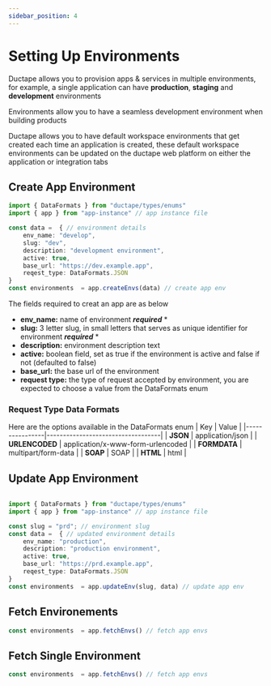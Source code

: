 ```yaml
---
sidebar_position: 4
---
```


# Setting Up Environments

Ductape allows you to provision apps & services in multiple environments, for example, a single application can have **production**, **staging** and **development** environments

Environments allow you to have a seamless development environment when building products

Ductape allows you to have default workspace environments that get created each time an application is created, these default workspace environments can be updated on the ductape web platform on either the application or integration tabs


## Create App Environment

``` typescript
import { DataFormats } from "ductape/types/enums"
import { app } from "app-instance" // app instance file 

const data =  { // environment details
    env_name: "develop",
    slug: "dev",
    description: "development environment",
    active: true,
    base_url: "https://dev.example.app",
    reqest_type: DataFormats.JSON
}
const environments  = app.createEnvs(data) // create app env
```

The fields required to creat an app are as below

- **env_name:** name of environment ***required*** *
- **slug:** 3 letter slug, in small letters that serves as unique identifier for environment ***required*** *
- **description:** environment description text
- **active:** boolean field, set as true if the environment is active and false if not (defaulted to false)
- **base_url:** the base url of the environment
- **request type:** the type of request accepted by environment, you are expected to choose a value from the DataFormats enum

### Request Type Data Formats

Here are the options available in the DataFormats enum
| Key            | Value                             |
|----------------|-----------------------------------|
| **JSON**       | application/json                  |
| **URLENCODED** | application/x-www-form-urlencoded |
| **FORMDATA**   | multipart/form-data               |
| **SOAP**       | SOAP                              |
| **HTML**       | html                              |



## Update App Environment

``` typescript

import { DataFormats } from "ductape/types/enums"
import { app } from "app-instance" // app instance file

const slug = "prd"; // environment slug
const data =  { // updated environment details
    env_name: "production",
    description: "production environment",
    active: true,
    base_url: "https://prd.example.app",
    reqest_type: DataFormats.JSON
}
const environments  = app.updateEnv(slug, data) // update app env
```

## Fetch Environements

``` typescript
const environments  = app.fetchEnvs() // fetch app envs
```

## Fetch Single Environment

``` typescript
const environments  = app.fetchEnvs() // fetch app envs
```

